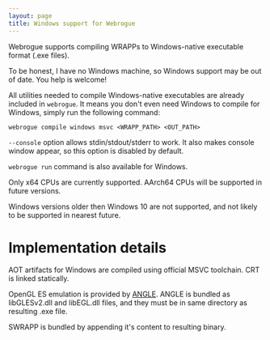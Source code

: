 ```yaml
---
layout: page
title: Windows support for Webrogue
---
```


Webrogue supports compiling WRAPPs to Windows-native executable format (.exe files).

To be honest, I have no Windows machine, so Windows support may be out of date. 
You help is welcome!

All utilities needed to compile Windows-native executables are already included in `webrogue`.
It means you don't even need Windows to compile for Windows, simply run the following command:

```webrogue compile windows msvc <WRAPP_PATH> <OUT_PATH>```

`--console` option allows stdin/stdout/stderr to work. 
It also makes console window appear, so this option is disabled by default.

`webrogue run` command is also available for Windows.

Only x64 CPUs are currently supported.
AArch64 CPUs will be supported in future versions.

Windows versions older then Windows 10 are not supported, and not likely to be supported in nearest future.

# Implementation details
AOT artifacts for Windows are compiled using official MSVC toolchain.
CRT is linked statically.

OpenGL ES emulation is provided by [ANGLE](https://chromium.googlesource.com/angle/angle).
ANGLE is bundled as libGLESv2.dll and libEGL.dll files, and they must be in same directory as resulting .exe file.

SWRAPP is bundled by appending it's content to resulting binary.
